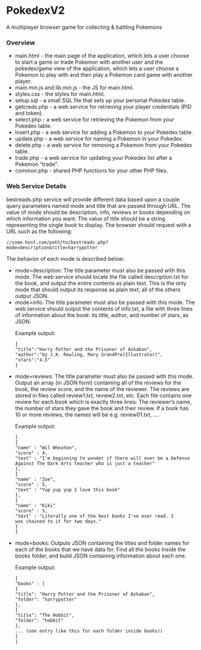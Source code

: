 # PokedexV2
A multiplayer browser game for collecting &amp; battling Pokemons

### Overview
<ul>
<li> main.html - the main page of the application, which lets a user choose to start a game or trade Pokemon
with another user and the pokedex/game view of the application, which lets a user choose a Pokemon to
  play with and then play a Pokemon card game with another player. </li>
<li> main.min.js and lib.min.js - the JS for main.html. </li>
<li> styles.css - the styles for main.html. </li>
<li> setup.sql - a small SQL file that sets up your personal Pokedex table. </li>
<li> getcreds.php - a web service for retrieving your player credentials (PID and token). </li>
<li> select.php - a web service for retrieving the Pokemon from your Pokedex table. </li>
<li> insert.php - a web service for adding a Pokemon to your Pokedex table. </li>
<li> update.php - a web service for naming a Pokemon in your Pokedex. </li>
<li> delete.php - a web service for removing a Pokemon from your Pokedex table. </li>
<li> trade.php - a web service for updating your Pokedex list after a Pokemon “trade”. </li>
<li> common.php - shared PHP functions for your other PHP files. </li>
</ul>

### Web Service Details
bestreads.php service will provide different data based upon a couple query parameters named mode and
title that are passed through URL. The value of mode should be description,
info, reviews or books depending on which information you want. The value of title should be a string
representing the single book to display. The browser should request with a URL such as the following:

```
//some.host.com/path/to/bestreads.php?mode=description&title=harrypotter
```

The behavior of each mode is described below:
<ul>
<li> mode=description: The title parameter must also be passed with this mode. The web service should locate
the file called description.txt for the book, and output the entire contents as plain text. This is the
only mode that should output its response as plain text; all of the others output JSON. </li>
<li> mode=info: The title parameter must also be passed with this mode. The web service should output the
contents of info.txt, a file with three lines of information about the book: its title, author, and number
of stars, as JSON. </li>

Example output:
```
{
"title":"Harry Potter and the Prisoner of Azkaban",
"author":"by J.K. Rowling, Mary GrandPre(Illustrator)",
"stars":"4.5"
}
```
<li> mode=reviews: The title parameter must also be passed with this mode. Output an array (in JSON
form) containing all of the reviews for the book, the review score, and the name of the reviewer. The
reviews are stored in files called review1.txt, review2.txt, etc. Each file contains one review for each
book which is exactly three lines: The reviewer’s name, the number of stars they gave the book and their
review. If a book has 10 or more reviews, the names will be e.g. review01.txt, .... </li>

Example output:
```
[
{
"name" : "Wil Wheaton",
"score" : 4,
"text" : "I'm beginning to wonder if there will ever be a Defense
Against The Dark Arts teacher who is just a teacher"
},
{
"name" : "Zoe",
"score" : 5,
"text" : "Yup yup yup I love this book"
},
{
"name" : "Kiki"
"score" : 5,
"text" : "Literally one of the best books I've ever read. I
was chained to it for two days."
}
]
```
<li>mode=books: Outputs JSON containing the titles and folder names for each of the books that we have
data for. Find all the books inside the books folder, and build JSON containing information about each
one. </li>

Example output:
```
{
"books" : [
{
"title": "Harry Potter and the Prisoner of Azkaban",
"folder": "harrypotter"
},
{
"title": "The Hobbit",
"folder": "hobbit"
},
... (one entry like this for each folder inside books/)
]
}
```
</ul>



